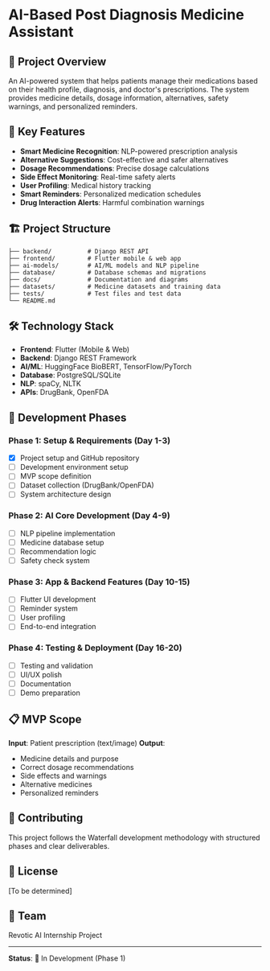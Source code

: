 # AI-Based Post Diagnosis Medicine Assistant

## 🏥 Project Overview
An AI-powered system that helps patients manage their medications based on their health profile, diagnosis, and doctor's prescriptions. The system provides medicine details, dosage information, alternatives, safety warnings, and personalized reminders.

## 🎯 Key Features
- **Smart Medicine Recognition**: NLP-powered prescription analysis
- **Alternative Suggestions**: Cost-effective and safer alternatives
- **Dosage Recommendations**: Precise dosage calculations
- **Side Effect Monitoring**: Real-time safety alerts
- **User Profiling**: Medical history tracking
- **Smart Reminders**: Personalized medication schedules
- **Drug Interaction Alerts**: Harmful combination warnings

## 🏗️ Project Structure
```
├── backend/          # Django REST API
├── frontend/         # Flutter mobile & web app
├── ai-models/        # AI/ML models and NLP pipeline
├── database/         # Database schemas and migrations
├── docs/             # Documentation and diagrams
├── datasets/         # Medicine datasets and training data
├── tests/            # Test files and test data
└── README.md
```

## 🛠️ Technology Stack
- **Frontend**: Flutter (Mobile & Web)
- **Backend**: Django REST Framework
- **AI/ML**: HuggingFace BioBERT, TensorFlow/PyTorch
- **Database**: PostgreSQL/SQLite
- **NLP**: spaCy, NLTK
- **APIs**: DrugBank, OpenFDA

## 🚀 Development Phases

### Phase 1: Setup & Requirements (Day 1-3)
- [x] Project setup and GitHub repository
- [ ] Development environment setup
- [ ] MVP scope definition
- [ ] Dataset collection (DrugBank/OpenFDA)
- [ ] System architecture design

### Phase 2: AI Core Development (Day 4-9)
- [ ] NLP pipeline implementation
- [ ] Medicine database setup
- [ ] Recommendation logic
- [ ] Safety check system

### Phase 3: App & Backend Features (Day 10-15)
- [ ] Flutter UI development
- [ ] Reminder system
- [ ] User profiling
- [ ] End-to-end integration

### Phase 4: Testing & Deployment (Day 16-20)
- [ ] Testing and validation
- [ ] UI/UX polish
- [ ] Documentation
- [ ] Demo preparation

## 📋 MVP Scope
**Input**: Patient prescription (text/image)
**Output**: 
- Medicine details and purpose
- Correct dosage recommendations
- Side effects and warnings
- Alternative medicines
- Personalized reminders

## 🤝 Contributing
This project follows the Waterfall development methodology with structured phases and clear deliverables.

## 📄 License
[To be determined]

## 👥 Team
Revotic AI Internship Project

---
**Status**: 🚧 In Development (Phase 1)
